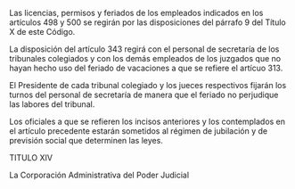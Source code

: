 Las licencias, permisos y feriados de los empleados indicados en los artículos 498 y 500 se regirán por las disposiciones del párrafo 9 del Título X de este Código.

La disposición del artículo 343 regirá con el personal de secretaría de los tribunales colegiados y con los demás empleados de los juzgados que no hayan hecho uso del feriado de vacaciones a que se refiere el artícuo 313.

El Presidente de cada tribunal colegiado y los jueces respectivos fijarán los turnos del personal de secretaría de manera que el feriado no perjudique las labores del tribunal.

Los oficiales a que se refieren los incisos anteriores y los contemplados en el artículo precedente estarán sometidos al régimen de jubilación y de previsión social que determinen las leyes.

TITULO XIV

La Corporación Administrativa del Poder Judicial